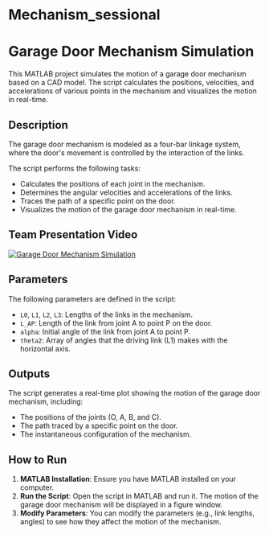 # Mechanism_sessional
# Garage Door Mechanism Simulation

This MATLAB project simulates the motion of a garage door mechanism based on a CAD model. The script calculates the positions, velocities, and accelerations of various points in the mechanism and visualizes the motion in real-time.

## Description

The garage door mechanism is modeled as a four-bar linkage system, where the door's movement is controlled by the interaction of the links.

The script performs the following tasks:
- Calculates the positions of each joint in the mechanism.
- Determines the angular velocities and accelerations of the links.
- Traces the path of a specific point on the door.
- Visualizes the motion of the garage door mechanism in real-time.

## Team Presentation Video

[![Garage Door Mechanism Simulation](https://img.youtube.com/vi/KqLCm0z6iWE/0.jpg)](https://youtu.be/KqLCm0z6iWE)

## Parameters

The following parameters are defined in the script:

- `L0`, `L1`, `L2`, `L3`: Lengths of the links in the mechanism.
- `L_AP`: Length of the link from joint A to point P on the door.
- `alpha`: Initial angle of the link from joint A to point P.
- `theta2`: Array of angles that the driving link (L1) makes with the horizontal axis.

## Outputs

The script generates a real-time plot showing the motion of the garage door mechanism, including:
- The positions of the joints (O, A, B, and C).
- The path traced by a specific point on the door.
- The instantaneous configuration of the mechanism.

## How to Run

1. **MATLAB Installation**: Ensure you have MATLAB installed on your computer.
2. **Run the Script**: Open the script in MATLAB and run it. The motion of the garage door mechanism will be displayed in a figure window.
3. **Modify Parameters**: You can modify the parameters (e.g., link lengths, angles) to see how they affect the motion of the mechanism.

